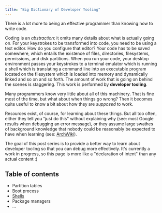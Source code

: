 ```yaml
---
title: "Big Dictionary of Developer Tooling"
---
```


There is a lot more to being an effective programmer than knowing how
to write code.

Coding is an *abstraction*: it omits many details about what is
actually going on. For your keystrokes to be transformed into code,
you need to be using a text editor. How do you configure that editor?
Your code has to be saved somewhere, which entails the existence of
files, directories, filesystems, permissions, and disk partitions.
When you run your code, your desktop environment passes your
keystrokes to a terminal emulator which is running a shell which is
translating a command line into an executable program located on the
filesystem which is loaded into memory and dynamically linked and so
on and so forth. The amount of work that is going on behind the scenes
is staggering. This work is performed by **developer tooling**.

Many programmers know very little about all of this machinery. That is
fine most of the time, but what about when things go wrong? Then it
becomes quite useful to know a bit about how they are *supposed* to
work.

Resources exist, of course, for learning about these things. But all
too often, either they tell you "just do this" without explaining why
(see: most Google results when debugging an error message), or they
assume large swathes of background knowledge that nobody could be
reasonably be expected to have when learning (see:
[ArchWiki](https://wiki.archlinux.org/)).

The goal of this post series is to provide a better way to learn about
developer tooling so that you can debug more effectively. It's
currently a work in progress, so this page is more like a "declaration
of intent" than any actual content :)

## Table of contents

* Partition tables
* Boot process
* [Shells](shells/)
* Package managers
* ...
